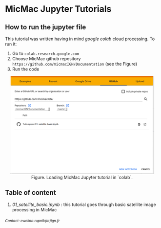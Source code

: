 # MicMac Jupyter Tutorials

## How to run the jupyter file

This tutorial was written having in mind *google colab* cloud processing. To run it:

1. Go to `colab.research.google.com`
2. Choose MicMac github repository `https://github.com/micmacIGN/Documentation` (see the Figure)
3. Run the code 

<center>
  <img src="img/jupyter_in_colab.png" height=320pix/>
  <br>
</center>
<center>
Figure. Loading MicMac Jupyter tutorial in `colab`. 
  <br> 
</center>

## Table of content

  1. *01_satellite_basic.ipynb* : this tutorial goes through basic satellite image processing in MicMac 


<sub> *Contact: ewelina.rupnik(at)ign.fr*
